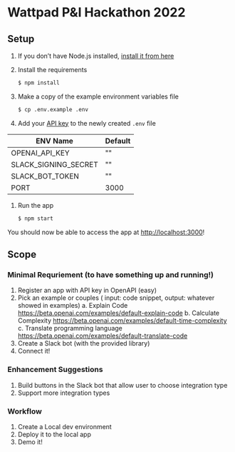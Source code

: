 # Wattpad P&I Hackathon 2022

## Setup
1. If you don’t have Node.js installed, [install it from here](https://nodejs.org/en/)

2. Install the requirements

   ```bash
   $ npm install
   ```

3. Make a copy of the example environment variables file

   ```bash
   $ cp .env.example .env
   ```

4. Add your [API key](https://beta.openai.com/account/api-keys) to the newly created `.env` file

| ENV Name             | Default |
| -------------------- | ------- |
| OPENAI_API_KEY       | ""      |
| SLACK_SIGNING_SECRET | ""      |
| SLACK_BOT_TOKEN      | ""      |
| PORT                 | 3000    |

1. Run the app

   ```bash
   $ npm start
   ```

You should now be able to access the app at [http://localhost:3000](http://localhost:3000)! 

## Scope
### Minimal Requriement (to have something up and running!)
1. Register an app with API key in OpenAPI (easy)
2. Pick an example or couples ( input: code snippet, output: whatever showed in examples)
    a. Explain Code https://beta.openai.com/examples/default-explain-code
    b. Calculate Complexity  https://beta.openai.com/examples/default-time-complexity
    c. Translate programming language https://beta.openai.com/examples/default-translate-code
3. Create a Slack bot (with the provided library)
4. Connect it!

### Enhancement Suggestions
1. Build buttons in the Slack bot that allow user to choose integration type
2. Support more integration types


### Workflow
1. Create a Local dev environment
2. Deploy it to the local app
3. Demo it!